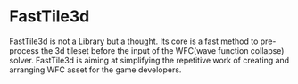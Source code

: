 # FastTile3d
FastTile3d is not a Library but a thought. Its core is a fast method to pre-process the 3d tileset before the input of the WFC(wave function collapse) solver.
FastTile3d is aiming at simplifying the repetitive work of creating and arranging WFC asset for the game developers.
